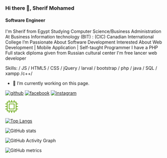 ### Hi there 👋,  Sherif Mohamed
#### Software Engineer
I'm Sherif from Egypt Studying Computer Science/Business Administration At Business Information technology (BIT) : (CIC) Canadian International College I’m Passionate About Software Development Interested About Web Development | Mobile Application | Self-taught Programmer I have a PHP Full stack diploma given from Russian cultural center I'm free lancer web developer


Skills:  / JS / HTML5 / CSS / jQuery / larval / bootstrap / php / java / SQL / xampp /c++/

- 🔭 I’m currently working on this page. 


[<img src='https://cdn.jsdelivr.net/npm/simple-icons@3.0.1/icons/github.svg' alt='github' height='40'>](https://github.com/SherifMadel)  [<img src='https://cdn.jsdelivr.net/npm/simple-icons@3.0.1/icons/facebook.svg' alt='facebook' height='40'>](https://www.facebook.com/SherifMohamedAdel)  [<img src='https://cdn.jsdelivr.net/npm/simple-icons@3.0.1/icons/instagram.svg' alt='instagram' height='40'>](https://www.instagram.com/sherif.taha.28/)  

<a href='https://docs.github.com/en/developers'><img src='https://raw.githubusercontent.com/acervenky/animated-github-badges/master/assets/devbadge.gif' width='40' height='40'></a> 

[![Top Langs](https://github-readme-stats.vercel.app/api/top-langs/?username=SherifMadel)](https://github.com/anuraghazra/github-readme-stats)

![GitHub stats](https://github-readme-stats.vercel.app/api?username=SherifMadel&show_icons=true&count_private=true)  

![GitHub Activity Graph](https://activity-graph.herokuapp.com/graph?username=SherifMadel)  

![GitHub metrics](https://metrics.lecoq.io/SherifMadel)  

